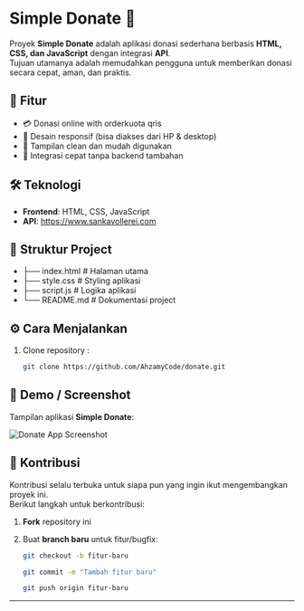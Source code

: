 # Simple Donate 💸

Proyek **Simple Donate** adalah aplikasi donasi sederhana berbasis **HTML, CSS, dan JavaScript** dengan integrasi **API**.  
Tujuan utamanya adalah memudahkan pengguna untuk memberikan donasi secara cepat, aman, dan praktis.

## 🚀 Fitur
- 💳 Donasi online with orderkuota qris
- 📱 Desain responsif (bisa diakses dari HP & desktop)
- 🎨 Tampilan clean dan mudah digunakan
- 🔗 Integrasi cepat tanpa backend tambahan

## 🛠️ Teknologi
- **Frontend**: HTML, CSS, JavaScript
- **API**: https://www.sankavollerei.com

## 📂 Struktur Project
- ├── index.html # Halaman utama
- ├── style.css # Styling aplikasi
- ├── script.js # Logika aplikasi
- └── README.md # Dokumentasi project


## ⚙️ Cara Menjalankan
1. Clone repository :
   ```bash
   git clone https://github.com/AhzamyCode/donate.git

## 📸 Demo / Screenshot

Tampilan aplikasi **Simple Donate**:

![Donate App Screenshot](https://ibb.co.com/zWtwFZJy)

## 🤝 Kontribusi

Kontribusi selalu terbuka untuk siapa pun yang ingin ikut mengembangkan proyek ini.  
Berikut langkah untuk berkontribusi:

1. **Fork** repository ini  
2. Buat **branch baru** untuk fitur/bugfix:  
   ```bash
   git checkout -b fitur-baru
   ```
   ```bash
   git commit -m "Tambah fitur baru"
    ```
    
   ```bash
   git push origin fitur-baru
   ```

   
---

